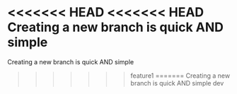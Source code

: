 <<<<<<< HEAD
<<<<<<< HEAD
Creating a new branch is quick AND simple
=======
Creating a new branch is quick AND simple
>>>>>>> feature1
=======
Creating a new branch is quick AND simple
>>>>>>> dev
